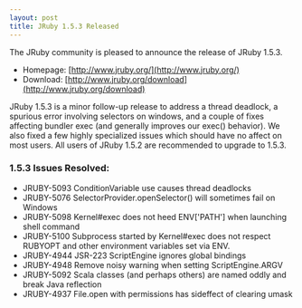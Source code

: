 ```yaml
---
layout: post
title: JRuby 1.5.3 Released
---
```

The JRuby community is pleased to announce the release of JRuby 1.5.3.

- Homepage: [http://www.jruby.org/](http://www.jruby.org/)
- Download: [http://www.jruby.org/download](http://www.jruby.org/download)

JRuby 1.5.3 is a minor follow-up release to address a thread deadlock, a spurious error involving selectors on windows, and a couple of fixes affecting bundler exec (and generally improves our exec() behavior).  We also fixed a few highly specialized issues which should have no affect on most users.  All users of JRuby 1.5.2 are recommended to upgrade to 1.5.3.

### 1.5.3 Issues Resolved:

- JRUBY-5093 ConditionVariable use causes thread deadlocks	
- JRUBY-5076 SelectorProvider.openSelector() will sometimes fail on Windows
- JRUBY-5098 Kernel#exec does not heed ENV\[\'PATH\'\] when launching shell command
- JRUBY-5100 Subprocess started by Kernel#exec does not respect RUBYOPT and other environment variables set via ENV.
- JRUBY-4944 JSR-223 ScriptEngine ignores global bindings
- JRUBY-4948 Remove noisy warning when setting ScriptEngine.ARGV
- JRUBY-5092 Scala classes (and perhaps others) are named oddly and break Java reflection
- JRUBY-4937 File.open with permissions has sideffect of clearing umask

